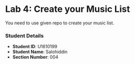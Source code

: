 # Lab 4: Create your Music List

You need to use given repo to create your music list.

### Student Details

- **Student ID**: U1610199
- **Student Name**: Salohiddin
- **Section Number**: 004
